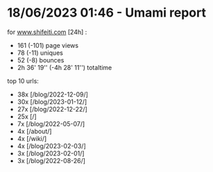 # 18/06/2023 01:46 - Umami report
for www.shifeiti.com [24h] :

 - 161 (-101) page views
 - 78 (-11) uniques
 - 52 (-8) bounces
 - 2h 36' 19'' (-4h 28' 11'') totaltime


top 10 urls:
 - 38x [/blog/2022-12-09/]
 - 30x [/blog/2023-01-12/]
 - 27x [/blog/2022-12-22/]
 - 25x [/]
 - 7x [/blog/2022-05-07/]
 - 4x [/about/]
 - 4x [/wiki/]
 - 4x [/blog/2023-02-03/]
 - 3x [/blog/2023-02-01/]
 - 3x [/blog/2022-08-26/]


